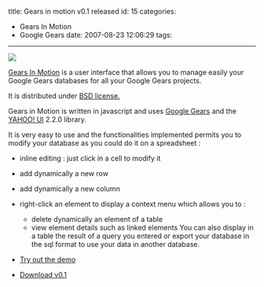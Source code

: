 title: Gears in motion v0.1 released
id: 15
categories:
  - Gears In Motion
  - Google Gears
date: 2007-08-23 12:06:29
tags:
---

[![](http://dev.clicrdv.com/gearsinmotion-0.1/images/gim_header.png)](http://gearsinmotionforgears.blogspot.com/)

[Gears In Motion](http://gearsinmotionforgears.blogspot.com/) is a user interface that allows you to manage easily your Google Gears databases for all your Google Gears projects.

It is distributed under [BSD license.](http://dev.clicrdv.com/gearsinmotion-0.1/license.txt)

Gears in Motion is written in javascript and uses [Google Gears](http://gears.google.com/) and the [YAHOO! UI](http://developer.yahoo.com/yui/) 2.2.0 library.

It is very easy to use and the functionalities implemented permits you to modify your database as you could do it on a spreadsheet :

*   inline editing : just click in a cell to modify it
*   add dynamically a new row
*   add dynamically a new column
*   right-click an element to display a context menu which allows you to :

    *   delete dynamically an element of a table
    *   view element details such as linked elements
You can also display in a table the result of a query you entered or export your database in the sql format to use your data in another database.

*   [Try out the demo](http://dev.clicrdv.com/gearsinmotion-0.1/gearsinmotion.html)
*   [Download v0.1](http://dev.clicrdv.com/gearsinmotion-0.1/gearsinmotion-0.1.zip)